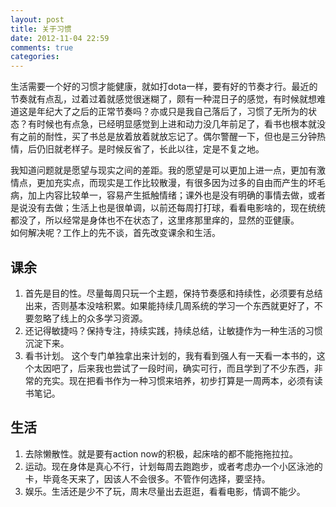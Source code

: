 ```yaml
---
layout: post
title: 关于习惯
date: 2012-11-04 22:59
comments: true
categories: 
---
```


生活需要一个好的习惯才能健康，就如打dota一样，要有好的节奏才行。最近的节奏就有点乱，过着过着就感觉很迷糊了，颇有一种混日子的感觉，有时候就想难道这是年纪大了之后的正常节奏吗？亦或只是我自己落后了，习惯了无所为的状态？有时候也有点急，已经明显感觉到上进和动力没几年前足了，看书也根本就没有之前的耐性，买了书总是放着放着就放忘记了。偶尔警醒一下，但也是三分钟热情，后仍旧就老样子。是时候反省了，长此以往，定是不复之地。

我知道问题就是愿望与现实之间的差距。我的愿望是可以更加上进一点，更加有激情点，更加充实点，而现实是工作比较散漫，有很多因为过多的自由而产生的坏毛病，加上内容比较单一，容易产生抵触情绪；课外也是没有明确的事情去做，或者是说没有去做；生活上也是很单调，以前还每周打打球，看看电影啥的，现在统统都没了，所以经常是身体也不在状态了，这里疼那里痒的，显然的亚健康。</br>
如何解决呢？工作上的先不谈，首先改变课余和生活。

## 课余
1. 首先是目的性。尽量每周只玩一个主题，保持节奏感和持续性，必须要有总结出来，否则基本没啥积累。如果能持续几周系统的学习一个东西就更好了，不要忽略了线上的众多学习资源。
2. 还记得敏捷吗？保持专注，持续实践，持续总结，让敏捷作为一种生活的习惯沉淀下来。
3. 看书计划。 这个专门单独拿出来计划的，我有看到强人有一天看一本书的，这个太因吧了，后来我也尝试了一段时间，确实可行，而且学到了不少东西，非常的充实。现在把看书作为一种习惯来培养，初步打算是一周两本，必须有读书笔记。

## 生活
1. 去除懒散性。就是要有action now的积极，起床啥的都不能拖拖拉拉。
2. 运动。现在身体是真心不行，计划每周去跑跑步，或者考虑办一个小区泳池的卡，毕竟冬天来了，因该人不会很多。不管作何选择，要坚持。
3. 娱乐。生活还是少不了玩，周末尽量出去逛逛，看看电影，情调不能少。











